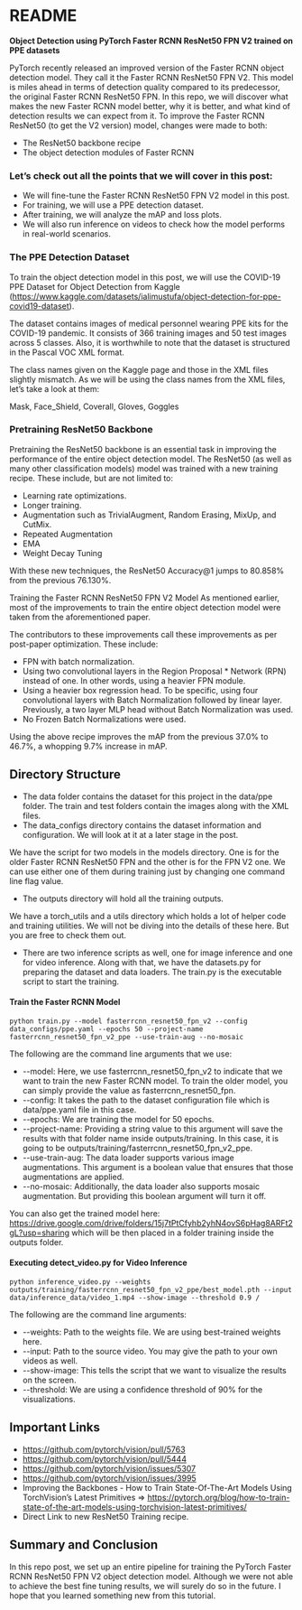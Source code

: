 # README

**Object Detection using PyTorch Faster RCNN ResNet50 FPN V2 trained on PPE datasets**

PyTorch recently released an improved version of the Faster RCNN object detection model. They call it the Faster RCNN ResNet50 FPN V2. This model is miles ahead in terms of detection quality compared to its predecessor, the original Faster RCNN ResNet50 FPN. In this repo, we will discover what makes the new Faster RCNN model better, why it is better, and what kind of detection results we can expect from it.
To improve the Faster RCNN ResNet50 (to get the V2 version) model, changes were made to both:

* The ResNet50 backbone recipe
* The object detection modules of Faster RCNN

### Let’s check out all the points that we will cover in this post:

* We will fine-tune the Faster RCNN ResNet50 FPN V2 model in this post.
* For training, we will use a PPE detection dataset.
* After training, we will analyze the mAP and loss plots.
* We will also run inference on videos to check how the model performs in real-world scenarios.

### The PPE Detection Dataset
To train the object detection model in this post, we will use the COVID-19 PPE Dataset for Object Detection from Kaggle (https://www.kaggle.com/datasets/ialimustufa/object-detection-for-ppe-covid19-dataset).

The dataset contains images of medical personnel wearing PPE kits for the COVID-19 pandemic. It consists of 366 training images and 50 test images across 5 classes. Also, it is worthwhile to note that the dataset is structured in the Pascal VOC XML format.

The class names given on the Kaggle page and those in the XML files slightly mismatch. As we will be using the class names from the XML files, let’s take a look at them:

Mask, Face_Shield, Coverall, Gloves, Goggles

### Pretraining ResNet50 Backbone

Pretraining the ResNet50 backbone is an essential task in improving the performance of the entire object detection model. The ResNet50 (as well as many other classification models) model was trained with a new training recipe. These include, but are not limited to:

* Learning rate optimizations.
* Longer training.
* Augmentation such as TrivialAugment, Random Erasing,  MixUp, and CutMix.
* Repeated Augmentation
* EMA
* Weight Decay Tuning

With these new techniques, the ResNet50 Accuracy@1 jumps to 80.858% from the previous 76.130%.

Training the Faster RCNN ResNet50 FPN V2 Model
As mentioned earlier, most of the improvements to train the entire object detection model were taken from the aforementioned paper.

The contributors to these improvements call these improvements as per post-paper optimization. These include:

* FPN with batch normalization.
* Using two convolutional layers in the Region Proposal * Network (RPN) instead of one. In other words, using a heavier FPN module.
* Using a heavier box regression head. To be specific, using four convolutional layers with Batch Normalization followed by linear layer. Previously, a two layer MLP head without Batch Normalization was used.
* No Frozen Batch Normalizations were used.

Using the above recipe improves the mAP from the previous 37.0% to 46.7%, a whopping 9.7% increase in mAP.

## Directory Structure

* The data folder contains the dataset for this project in the data/ppe folder. The train and test folders contain the images along with the XML files.
* The data_configs directory contains the dataset information and configuration. We will look at it at a later stage in the post.

We have the script for two models in the models directory. One is for the older Faster RCNN ResNet50 FPN and the other is for the FPN V2 one. We can use either one of them during training just by changing one command line flag value.

* The outputs directory will hold all the training outputs.

We have a torch_utils and a utils directory which holds a lot of helper code and training utilities. We will not be diving into the details of these here. But you are free to check them out.

* There are two inference scripts as well, one for image inference and one for video inference. Along with that, we have the datasets.py for preparing the dataset and data loaders. The train.py is the executable script to start the training.

#### Train the Faster RCNN Model

`python train.py --model fasterrcnn_resnet50_fpn_v2 --config data_configs/ppe.yaml --epochs 50 --project-name fasterrcnn_resnet50_fpn_v2_ppe --use-train-aug --no-mosaic`

The following are the command line arguments that we use:

* --model: Here, we use fasterrcnn_resnet50_fpn_v2 to indicate that we want to train the new Faster RCNN model. To train the older model, you can simply provide the value as fasterrcnn_resnet50_fpn.
* --config: It takes the path to the dataset configuration file which is data/ppe.yaml file in this case.
* --epochs: We are training the model for 50 epochs.
* --project-name: Providing a string value to this argument will save the results with that folder name inside outputs/training. In this case, it is going to be outputs/training/fasterrcnn_resnet50_fpn_v2_ppe.
* --use-train-aug: The data loader supports various image augmentations. This argument is a boolean value that ensures that those augmentations are applied.
* --no-mosaic: Additionally, the data loader also supports mosaic augmentation. But providing this boolean argument will turn it off.

You can also get the trained model here: https://drive.google.com/drive/folders/15j7tPtCfyhb2yhN4ovS6pHag8ARFt2gL?usp=sharing which will be then placed in a folder training inside the outputs folder.

#### Executing detect_video.py for Video Inference

`python inference_video.py --weights outputs/training/fasterrcnn_resnet50_fpn_v2_ppe/best_model.pth --input data/inference_data/video_1.mp4 --show-image --threshold 0.9 /`

The following are the command line arguments:

* --weights: Path to the weights file. We are using best-trained weights here.
* --input: Path to the source video. You may give the path to your own videos as well.
* --show-image: This tells the script that we want to visualize the results on the screen.
* --threshold: We are using a confidence threshold of 90% for the visualizations.

## Important Links

* https://github.com/pytorch/vision/pull/5763
* https://github.com/pytorch/vision/pull/5444
* https://github.com/pytorch/vision/issues/5307
* https://github.com/pytorch/vision/issues/3995
* Improving the Backbones - How to Train State-Of-The-Art Models Using TorchVision’s Latest Primitives => https://pytorch.org/blog/how-to-train-state-of-the-art-models-using-torchvision-latest-primitives/
* Direct Link to new ResNet50 Training recipe.

## Summary and Conclusion

In this repo post, we set up an entire pipeline for training the PyTorch Faster RCNN ResNet50 FPN V2 object detection model. Although we were not able to achieve the best fine tuning results, we will surely do so in the future. I hope that you learned something new from this tutorial.
